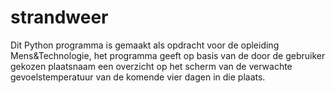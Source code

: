 # strandweer
Dit Python programma is gemaakt als opdracht voor de opleiding Mens&Technologie, 
het programma geeft op basis van de door de gebruiker gekozen plaatsnaam een overzicht op het scherm van de verwachte gevoelstemperatuur van de komende vier dagen in die plaats.
